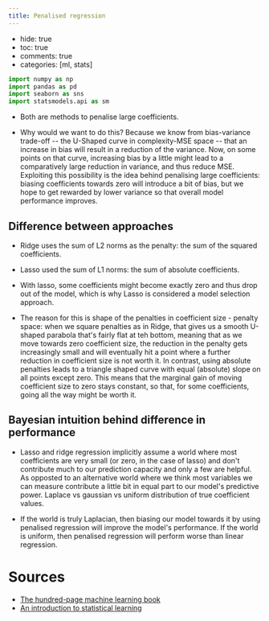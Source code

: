 ```yaml
---
title: Penalised regression
---
```


-   hide: true
-   toc: true
-   comments: true
-   categories: \[ml, stats\]

``` python
import numpy as np
import pandas as pd
import seaborn as sns
import statsmodels.api as sm
```

-   Both are methods to penalise large coefficients.

-   Why would we want to do this? Because we know from bias-variance trade-off -- the U-Shaped curve in complexity-MSE space -- that an increase in bias will result in a reduction of the variance. Now, on some points on that curve, increasing bias by a little might lead to a comparatively large reduction in variance, and thus reduce MSE. Exploiting this possibility is the idea behind penalising large coefficients: biasing coefficients towards zero will introduce a bit of bias, but we hope to get rewarded by lower variance so that overall model performance improves.

## Difference between approaches

-   Ridge uses the sum of L2 norms as the penalty: the sum of the squared coefficients.

-   Lasso used the sum of L1 norms: the sum of absolute coefficients.

-   With lasso, some coefficients might become exactly zero and thus drop out of the model, which is why Lasso is considered a model selection approach.

-   The reason for this is shape of the penalties in coefficient size - penalty space: when we square penalties as in Ridge, that gives us a smooth U-shaped parabola that's fairly flat at teh bottom, meaning that as we move towards zero coefficient size, the reduction in the penalty gets increasingly small and will eventually hit a point where a further reduction in coefficient size is not worth it. In contrast, using absolute penalties leads to a triangle shaped curve with equal (absolute) slope on all points except zero. This means that the marginal gain of moving coefficient size to zero stays constant, so that, for some coefficients, going all the way might be worth it.

## Bayesian intuition behind difference in performance

-   Lasso and ridge regression implicitly assume a world where most coefficients are very small (or zero, in the case of lasso) and don't contribute much to our prediction capacity and only a few are helpful. As opposted to an alternative world where we think most variables we can measure contribute a little bit in equal part to our model's predictive power. Laplace vs gaussian vs uniform distribution of true coefficient values.

-   If the world is truly Laplacian, then biasing our model towards it by using penalised regression will improve the model's performance. If the world is uniform, then penalised regression will perform worse than linear regression.

# Sources

-   [The hundred-page machine learning book](http://themlbook.com)
-   [An introduction to statistical learning](https://www.statlearning.com)
